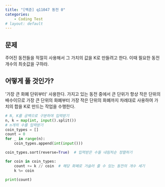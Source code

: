 ```yaml
---
title: "[백준] q11047 동전 0"
categories:
    - Coding Test
# layout: default
---
```

문제
---

주어진 동전들을 적절히 사용해서 그 가치의 값을 K로 만들려고 한다. 이때 필요한 동전 개수의 최솟값을 구하라.

어떻게 풀 것인가?
---

'가장 큰 화폐 단위부터' 사용한다. 가지고 있는 동전 중에서 큰 단위가 항상 작은 단위의 배수이므로 가장 큰 단위의 화폐부터 가장 작은 단위의 화폐까지 차례대로 사용하여 가치의 합을 K로 만드는 작업을 수행한다.

```python
# N, K를 공백으로 구분하여 입력받기
n, k = map(int, input().split())
# n개의 수를 입력받기
coin_types = []
count = 0
for _ in range(n):
    coin_types.append(int(input()))

coin_types.sort(reverse=True)  # 입력받은 수들 내림차순 정렬하기

for coin in coin_types:
    count += k // coin  # 해당 화폐로 거슬러 줄 수 있는 동전의 개수 세기
    k %= coin

print(count)
```